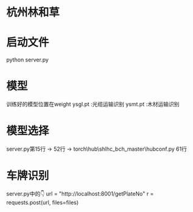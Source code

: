 # 杭州林和草

# 启动文件
 python server.py

# 模型
训练好的模型位置在weight
ysgl.pt :光缆运输识别
ysmt.pt :木材运输识别

# 模型选择
server.py第15行  ->  52行   ->  torch\hub\shlhc_bch_master\hubconf.py 61行

# 车牌识别
server.py中的👇
url = "http://localhost:8001/getPlateNo"
r = requests.post(url, files=files)